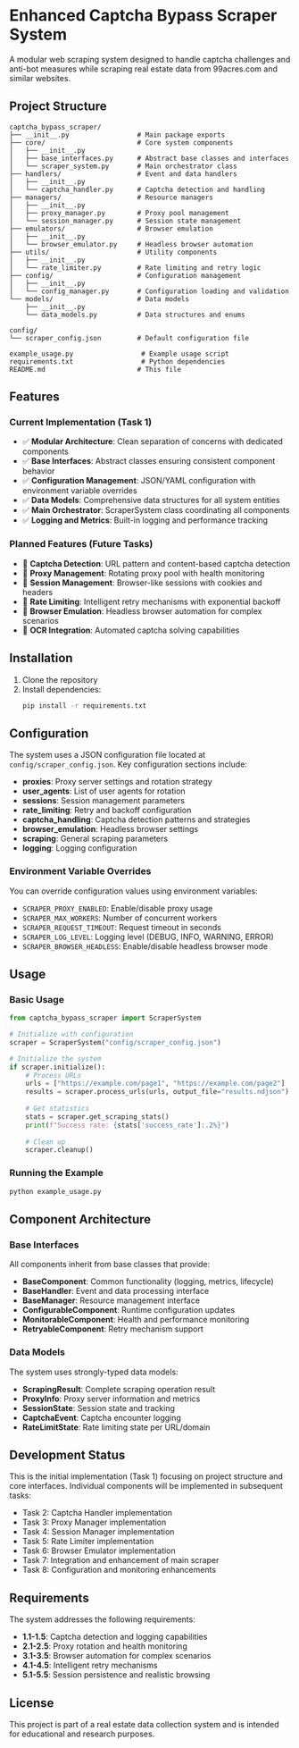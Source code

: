 # Enhanced Captcha Bypass Scraper System

A modular web scraping system designed to handle captcha challenges and anti-bot measures while scraping real estate data from 99acres.com and similar websites.

## Project Structure

```
captcha_bypass_scraper/
├── __init__.py                 # Main package exports
├── core/                       # Core system components
│   ├── __init__.py
│   ├── base_interfaces.py      # Abstract base classes and interfaces
│   └── scraper_system.py       # Main orchestrator class
├── handlers/                   # Event and data handlers
│   ├── __init__.py
│   └── captcha_handler.py      # Captcha detection and handling
├── managers/                   # Resource managers
│   ├── __init__.py
│   ├── proxy_manager.py        # Proxy pool management
│   └── session_manager.py      # Session state management
├── emulators/                  # Browser emulation
│   ├── __init__.py
│   └── browser_emulator.py     # Headless browser automation
├── utils/                      # Utility components
│   ├── __init__.py
│   └── rate_limiter.py         # Rate limiting and retry logic
├── config/                     # Configuration management
│   ├── __init__.py
│   └── config_manager.py       # Configuration loading and validation
└── models/                     # Data models
    ├── __init__.py
    └── data_models.py          # Data structures and enums

config/
└── scraper_config.json         # Default configuration file

example_usage.py                 # Example usage script
requirements.txt                 # Python dependencies
README.md                       # This file
```

## Features

### Current Implementation (Task 1)

- ✅ **Modular Architecture**: Clean separation of concerns with dedicated components
- ✅ **Base Interfaces**: Abstract classes ensuring consistent component behavior
- ✅ **Configuration Management**: JSON/YAML configuration with environment variable overrides
- ✅ **Data Models**: Comprehensive data structures for all system entities
- ✅ **Main Orchestrator**: ScraperSystem class coordinating all components
- ✅ **Logging and Metrics**: Built-in logging and performance tracking

### Planned Features (Future Tasks)

- 🔄 **Captcha Detection**: URL pattern and content-based captcha detection
- 🔄 **Proxy Management**: Rotating proxy pool with health monitoring
- 🔄 **Session Management**: Browser-like sessions with cookies and headers
- 🔄 **Rate Limiting**: Intelligent retry mechanisms with exponential backoff
- 🔄 **Browser Emulation**: Headless browser automation for complex scenarios
- 🔄 **OCR Integration**: Automated captcha solving capabilities

## Installation

1. Clone the repository
2. Install dependencies:
   ```bash
   pip install -r requirements.txt
   ```

## Configuration

The system uses a JSON configuration file located at `config/scraper_config.json`. Key configuration sections include:

- **proxies**: Proxy server settings and rotation strategy
- **user_agents**: List of user agents for rotation
- **sessions**: Session management parameters
- **rate_limiting**: Retry and backoff configuration
- **captcha_handling**: Captcha detection patterns and strategies
- **browser_emulation**: Headless browser settings
- **scraping**: General scraping parameters
- **logging**: Logging configuration

### Environment Variable Overrides

You can override configuration values using environment variables:

- `SCRAPER_PROXY_ENABLED`: Enable/disable proxy usage
- `SCRAPER_MAX_WORKERS`: Number of concurrent workers
- `SCRAPER_REQUEST_TIMEOUT`: Request timeout in seconds
- `SCRAPER_LOG_LEVEL`: Logging level (DEBUG, INFO, WARNING, ERROR)
- `SCRAPER_BROWSER_HEADLESS`: Enable/disable headless browser mode

## Usage

### Basic Usage

```python
from captcha_bypass_scraper import ScraperSystem

# Initialize with configuration
scraper = ScraperSystem("config/scraper_config.json")

# Initialize the system
if scraper.initialize():
    # Process URLs
    urls = ["https://example.com/page1", "https://example.com/page2"]
    results = scraper.process_urls(urls, output_file="results.ndjson")
    
    # Get statistics
    stats = scraper.get_scraping_stats()
    print(f"Success rate: {stats['success_rate']:.2%}")
    
    # Clean up
    scraper.cleanup()
```

### Running the Example

```bash
python example_usage.py
```

## Component Architecture

### Base Interfaces

All components inherit from base classes that provide:

- **BaseComponent**: Common functionality (logging, metrics, lifecycle)
- **BaseHandler**: Event and data processing interface
- **BaseManager**: Resource management interface
- **ConfigurableComponent**: Runtime configuration updates
- **MonitorableComponent**: Health and performance monitoring
- **RetryableComponent**: Retry mechanism support

### Data Models

The system uses strongly-typed data models:

- **ScrapingResult**: Complete scraping operation result
- **ProxyInfo**: Proxy server information and metrics
- **SessionState**: Session state and tracking
- **CaptchaEvent**: Captcha encounter logging
- **RateLimitState**: Rate limiting state per URL/domain

## Development Status

This is the initial implementation (Task 1) focusing on project structure and core interfaces. Individual components will be implemented in subsequent tasks:

- Task 2: Captcha Handler implementation
- Task 3: Proxy Manager implementation  
- Task 4: Session Manager implementation
- Task 5: Rate Limiter implementation
- Task 6: Browser Emulator implementation
- Task 7: Integration and enhancement of main scraper
- Task 8: Configuration and monitoring enhancements

## Requirements

The system addresses the following requirements:

- **1.1-1.5**: Captcha detection and logging capabilities
- **2.1-2.5**: Proxy rotation and health monitoring
- **3.1-3.5**: Browser automation for complex scenarios
- **4.1-4.5**: Intelligent retry mechanisms
- **5.1-5.5**: Session persistence and realistic browsing

## License

This project is part of a real estate data collection system and is intended for educational and research purposes.